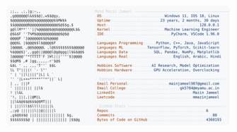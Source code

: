 <picture>
  <source srcset="https://raw.githubusercontent.com/mmazinjameel/mmazinjameel/main/dark_mode.svg?v=1738656777" media="(prefers-color-scheme: dark)">
  <img src="https://raw.githubusercontent.com/mmazinjameel/mmazinjameel/main/light_mode.svg?v=1738656777">
</picture>

